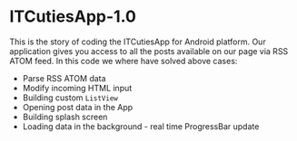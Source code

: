 ITCutiesApp-1.0
===============

This is the story of coding the ITCutiesApp for Android platform. Our application gives you access to all the posts available on our page via RSS ATOM feed.
In this code we where have solved above cases:
- Parse RSS ATOM data
- Modify incoming HTML input
- Building custom <code>ListView</code>
- Opening post data in the App
- Building splash screen
- Loading data in the background - real time ProgressBar update
